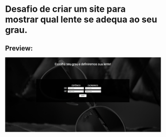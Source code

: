 # Desafio de criar um site para mostrar qual lente se adequa ao seu grau.

## Preview:

<img src="./gifs/site-desktop.gif">
